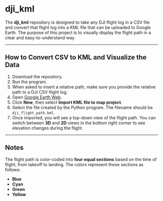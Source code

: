 # dji_kml

The **dji_kml** repository is designed to take any DJI flight log in a CSV file and convert that flight log into a KML file that can be uploaded to Google Earth. The purpose of this project is to visually display the flight path in a clear and easy-to-understand way.

---

## How to Convert CSV to KML and Visualize the Data

1. Download the repository.
2. Run the program.
3. When asked to insert a relative path, make sure you provide the relative path to a DJI CSV flight log.
4. Open [Google Earth Web](https://earth.google.com/web/).
5. Click **New**, then select **Import KML file to map project**.
6. Select the file created by the Python program. The filename should be `dji_flight_path.kml`.
7. Once imported, you will see a top-down view of the flight path. You can switch between **3D** and **2D** views in the bottom right corner to see elevation changes during the flight.

---

## Notes

The flight path is color-coded into **four equal sections** based on the time of flight, from takeoff to landing. The colors represent these sections as follows:

- **Blue**
- **Cyan**
- **Green**
- **Yellow**
